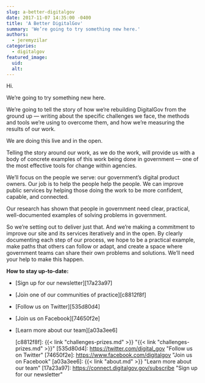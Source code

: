 ```yaml
---
slug: a-better-digitalgov
date: 2017-11-07 14:35:00 -0400
title: 'A Better DigitalGov'
summary: 'We’re going to try something new here.'
authors:
  - jeremyzilar
categories:
  - digitalgov
featured_image:
  uid:
  alt:
---
```


Hi.

We’re going to try something new here.

We’re going to tell the story of how we’re rebuilding DigitalGov from the ground up — writing about the specific challenges we face, the methods and tools we’re using to overcome them, and how we’re measuring the results of our work.

We are doing this live and in the open.

Telling the story around our work, as we do the work, will provide us with a body of concrete examples of this work being done in government — one of the most effective tools for change within agencies.

We’ll focus on the people we serve: our government’s digital product owners. Our job is to help the people help the people. We can improve public services by helping those doing the work to be more confident, capable, and connected.

Our research has shown that people in government need clear, practical, well-documented examples of solving problems in government.

So we’re setting out to deliver just that. And we’re making a commitment to improve our site and its services iteratively and in the open. By clearly documenting each step of our process, we hope to be a practical example, make paths that others can follow or adapt, and create a space where government teams can share their own problems and solutions. We’ll need your help to make this happen.

**How to stay up-to-date:**
- [Sign up for our newsletter][17a23a97]
- [Join one of our communities of practice][c8812f8f]
- [Follow us on Twitter][535d80d4]
- [Join us on Facebook][74650f2e]
- [Learn more about our team][a03a3ee6]

  [c8812f8f]: {{< link "challenges-prizes.md" >}} "{{< link "challenges-prizes.md" >}}"
  [535d80d4]: https://twitter.com/digital_gov "Follow us on Twitter"
  [74650f2e]: https://www.facebook.com/digitalgov "Join us on Facebook"
  [a03a3ee6]: {{< link "about.md" >}} "Learn more about our team"
  [17a23a97]: https://connect.digitalgov.gov/subscribe "Sign up for our newsletter"

